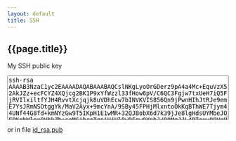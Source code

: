 ```yaml
---
layout: default
title: SSH
---
```



## {{page.title}}

My SSH public key

<textarea style="width: 100%; height: 100px">ssh-rsa AAAAB3NzaC1yc2EAAAADAQABAAABAQCslNKgLyoOrGDerz9pA4a4Mc+EquVzX52AkJZz+ecFCYZ4XQjcg2BK1P9xYfWzzl33fHow6pV/C6QC3Fgjw7txUeH7iQ5FjRVIlxiltfYJH4RvvtXcjqjk8uVDhEcw7bINVKVIS856Qn9jPwnHIhJtRJe9emE7YsJRmNSOtggYk/MaV2Ayx+9mcYnA/9SBy45FPHjMlxntoOkKqBThWE7Tjym44UNf44G8fd+kmNYzGw9T5IKpH1E1wMR+32QJBobX6d7k39jJe8lgHdsUYMbeJOFPKgbWlnx9VbkZh+seMSjhroTgniHjUl8wBFgw0YnhJ/90MgJJL4BToxu9PVnH ondrej@ondrejsika.com</textarea>

or in file [id_rsa.pub](/static/content/ssh/id_rsa.pub)
